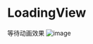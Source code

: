 # LoadingView
等待动画效果
![image](https://github.com/ququzt/LoadingView/tree/master/LoadingView/loading.png)
